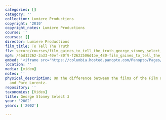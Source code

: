 ```yaml
---
categories: []
category: ''
collection: Lumiere Productions
copyright: '2010'
copyright_notes: Lumiere Productions
course: ''
courses: []
director: Lumiere Productions
film_title: To Tell The Truth
flv: secure/courses/film_gaines_to_tell_the_truth_george_stoney_select_3.flv
mp4: /4bd13262-3a33-40ef-80f9-f2622506d1be_480-film_gaines_to_tell_the_truth_george_stoney_select_3.mp4
embed: '<iframe src="https://columbia.hosted.panopto.com/Panopto/Pages/Embed.aspx?id=ddf8bd7f-b864-4522-9512-a95f0103383c&v=1" width="720" height="405" style="padding: 0px; border: 1px solid #464646;" frameborder="0" allowfullscreen allow="autoplay"></iframe>'
location: ''
media: [video]
notes: ''
physical_description: On the difference between the films of the Film and Photo League
  and Pare Lorentz.
repository: ''
taxonomies: [Video]
title: George Stoney Select 3
year: '2002'
years: ['2002']

---
```

